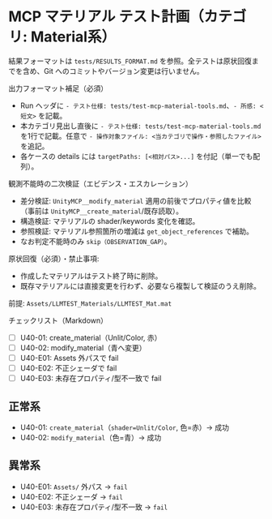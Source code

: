 # MCP マテリアル テスト計画（カテゴリ: Material系）

結果フォーマットは `tests/RESULTS_FORMAT.md` を参照。全テストは原状回復までを含め、Git へのコミットやバージョン変更は行いません。

出力フォーマット補足（必須）
- Run ヘッダに `- テスト仕様: tests/test-mcp-material-tools.md`、`- 所感: <短文>` を記載。
- 本カテゴリ見出し直後に `- テスト仕様: tests/test-mcp-material-tools.md` を1行で記載。任意で `- 操作対象ファイル: <当カテゴリで操作・参照したファイル>` を追記。
- 各ケースの details には `targetPaths: [<相対パス>...]` を付記（単一でも配列）。

観測不能時の二次検証（エビデンス・エスカレーション）
- 差分検証: `UnityMCP__modify_material` 適用の前後でプロパティ値を比較（事前は `UnityMCP__create_material`/既存読取）。
- 構造検証: マテリアルの shader/keywords 変化を確認。
- 参照検証: マテリアル参照箇所の増減は `get_object_references` で補助。
- なお判定不能時のみ `skip（OBSERVATION_GAP）`。

原状回復（必須）・禁止事項:
- 作成したマテリアルはテスト終了時に削除。
- 既存マテリアルには直接変更を行わず、必要なら複製して検証のうえ削除。

前提: `Assets/LLMTEST_Materials/LLMTEST_Mat.mat`

チェックリスト（Markdown）
- [ ] U40-01: create_material（Unlit/Color, 赤）
- [ ] U40-02: modify_material（青へ変更）
- [ ] U40-E01: Assets 外パスで fail
- [ ] U40-E02: 不正シェーダで fail
- [ ] U40-E03: 未存在プロパティ/型不一致で fail

## 正常系

- U40-01: `create_material`（`shader=Unlit/Color`, 色=赤）→ 成功
- U40-02: `modify_material`（色=青）→ 成功

## 異常系

- U40-E01: `Assets/` 外パス → `fail`
- U40-E02: 不正シェーダ → `fail`
- U40-E03: 未存在プロパティ/型不一致 → `fail`

